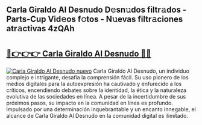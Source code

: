 ## Carla Giraldo Al Desnudo D𝚎sn𝚞dos filtr𝚊dos - Parts-Cup Vid𝚎os f𝚘tos - N𝚞evas filtr𝚊ciones atr𝚊ctivas 4zQAh

# <h2><a href="http://mb8j5mg.tromn.icu/?c=Carla+Giraldo+Al+Desnudo">🔗👉👉👉 Carla Giraldo Al Desnudo 🔗🔗</a></h2>

[![Carla Giraldo Al Desnudo nuevo](https://i.imgur.com/pEAQMta.gif)](http://mb8j5mg.tromn.icu/?c=Carla+Giraldo+Al+Desnudo)
Carla Giraldo Al Desnudo, un individuo complejo e intrigante, desafía la comprensión fácil. Su uso pionero de los medios digitales para la autoexpresión ha cautivado y enfurecido a los críticos, encendiendo debates sobre la identidad, la ética y la naturaleza evolutiva de las sociedades en línea. A pesar de la incertidumbre de sus próximos pasos, su impacto en la comunidad en línea es profundo. Impulsado por una determinación inquebrantable y un encanto innegable, el alcance de Carla Giraldo Al Desnudo en la comunidad digital es ilimitado.

